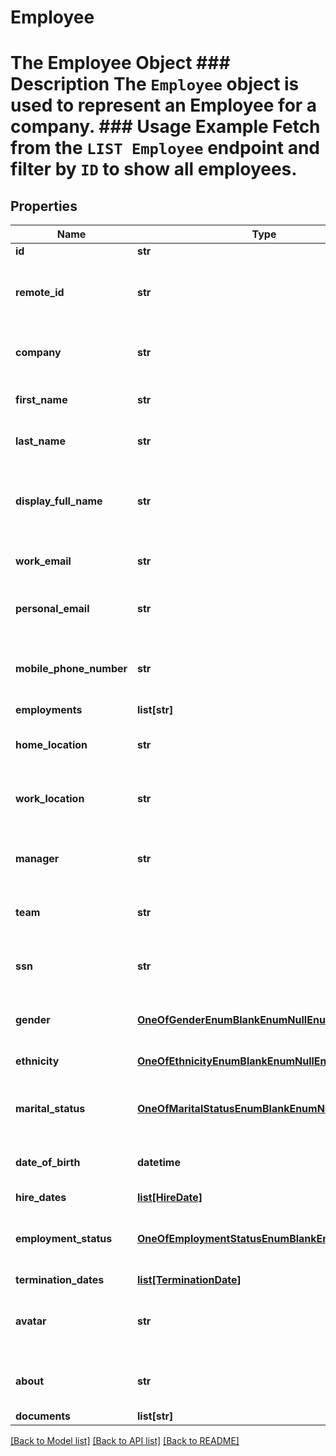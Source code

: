 # Employee

# The Employee Object ### Description The `Employee` object is used to represent an Employee for a company. ### Usage Example Fetch from the `LIST Employee` endpoint and filter by `ID` to show all employees.
## Properties
Name | Type | Description | Notes
------------ | ------------- | ------------- | -------------
**id** | **str** |  | [readonly] 
**remote_id** | **str** | The third-party API ID of the matching object. | [optional] 
**company** | **str** | The ID of the Employee&#39;s company. | [optional] 
**first_name** | **str** | The employee&#39;s first name. | [optional] 
**last_name** | **str** | The employee&#39;s last name. | [optional] 
**display_full_name** | **str** | The employee&#39;s full name, to use for display purposes. | [optional] 
**work_email** | **str** | The employee&#39;s work email. | [optional] 
**personal_email** | **str** | The employee&#39;s personal email. | [optional] 
**mobile_phone_number** | **str** | The employee&#39;s mobile phone number. | [optional] 
**employments** | **list[str]** |  | [readonly] 
**home_location** | **str** | The employee&#39;s home address. | [optional] 
**work_location** | **str** | The employee&#39;s work address. | [optional] 
**manager** | **str** | The employeee ID of the employee&#39;s manager. | [optional] 
**team** | **str** | The employee&#39;s team. | [optional] 
**ssn** | **str** | The employee&#39;s social security number. | [optional] 
**gender** | [**OneOfGenderEnumBlankEnumNullEnum**](OneOfGenderEnumBlankEnumNullEnum.md) | The employee&#39;s gender. | [optional] 
**ethnicity** | [**OneOfEthnicityEnumBlankEnumNullEnum**](OneOfEthnicityEnumBlankEnumNullEnum.md) | The employee&#39;s ethnicity. | [optional] 
**marital_status** | [**OneOfMaritalStatusEnumBlankEnumNullEnum**](OneOfMaritalStatusEnumBlankEnumNullEnum.md) | The employee&#39;s marital status. | [optional] 
**date_of_birth** | **datetime** | The employee&#39;s date of birth. | [optional] 
**hire_dates** | [**list[HireDate]**](HireDate.md) |  | [readonly] 
**employment_status** | [**OneOfEmploymentStatusEnumBlankEnumNullEnum**](OneOfEmploymentStatusEnumBlankEnumNullEnum.md) | The employment status of the employee. | [optional] 
**termination_dates** | [**list[TerminationDate]**](TerminationDate.md) |  | [readonly] 
**avatar** | **str** | The URL of the employee&#39;s avatar image. | [optional] 
**about** | **str** | A description of the employee. | [optional] 
**documents** | **list[str]** |  | [readonly] 

[[Back to Model list]](../README.md#documentation-for-models) [[Back to API list]](../README.md#documentation-for-api-endpoints) [[Back to README]](../README.md)


